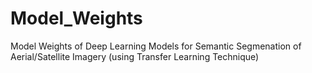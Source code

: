 # Model_Weights

Model Weights of Deep Learning Models for Semantic Segmenation of Aerial/Satellite Imagery (using Transfer Learning Technique)
